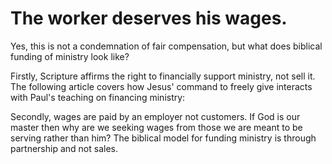 
# The worker deserves his wages.

Yes, this is not a condemnation of fair compensation, but what does biblical funding of ministry look like?

Firstly, Scripture affirms the right to financially support ministry, not sell it. The following article covers how Jesus' command to freely give interacts with Paul's teaching on financing ministry:

<ArticlePreview id='command-many-overlook'></ArticlePreview>

Secondly, wages are paid by an employer not customers. If God is our master then why are we seeking wages from those we are meant to be serving rather than him? The biblical model for funding ministry is through partnership and not sales.

<ArticlePreview id='biblical-funding'></ArticlePreview>
